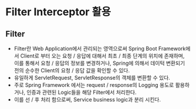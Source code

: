 # Filter Interceptor 활용
## Filter
- Filter란 Web Application에서 관리되는 영역으로써 Spring Boot Framework에서 Client로 부터
오는 요청 / 응답에 대해서 최초 / 최종 단계의 위치에 존재하며, 이를 통해서 요청 / 응답의 정보를 변경하거나,
Spring에 의해서 데이턱 변환되기 전의 순수한 Client의 요청 / 응답 값을 확인할 수 있다.
- 유일하게 ServletRequest, ServletResponse의 객체를 변환할 수 있다.
- 주로 Spring Framework 에서는 request / response의 Logging 용도로 활용하거나,
인증과 관련된 Logic들을 해당 Filter에서 처리한다.
- 이를 선 / 후 처리 함으로써, Service business logic과 분리 시킨다.
